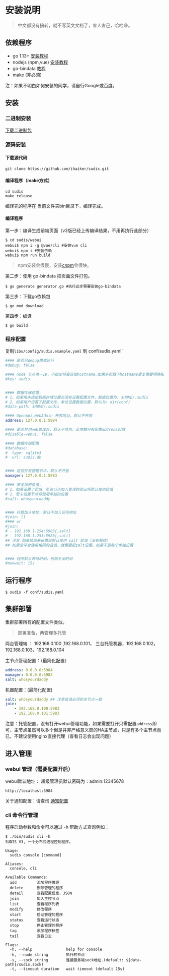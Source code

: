 # 安装说明

> 中文都没有搞转，就不写英文文档了，害人害己，哈哈😄。

## 依赖程序

- go 1.13+ [安装教程](https://www.runoob.com/go/go-environment.html)
- nodejs (npm,vue) [安装教程](https://www.runoob.com/nodejs/nodejs-install-setup.html)
- go-bindata [教程](https://github.com/shuLhan/go-bindata)
- make (非必须)

注：如果不明白如何安装的同学，请自行Google或百度。

## 安装

### 二进制安装

[下载二进制包](https://github.com/ihaiker/sudis/releases)

### 源码安装

#### 下载源代码

```shell script
git clone https://github.com/ihaiker/sudis.git
```

#### 编译程序（make方式）

```shell script
cd sudis
make release
```
编译完的程序在 当前文件夹bin目录下，编译完成。

#### 编译程序 

第一步：编译生成前端页面（v3版已经上传编译结果，不用再执行此部分）
```shell script
$ cd sudis/webui 
webui$ npm i -g @vue/cli #安装vue cli
webui$ npm i #安装依赖
webui$ npm run build
```
> npm安装会很慢，安装[cnpm](https://npm.taobao.org/)会很快。

第二步：使用 go-bindata 把页面文件打包。

```shell script
$ go generate generator.go #执行此步需要安装go-bindata
```

第三步：下载go依赖包
```shell script
$ go mod download
```

第四步：编译
```shell script
$ go build 
```

### 程序配置
复制`libs/config/sudis.example.yaml` 到 conf/sudis.yaml`
```yaml
#### 是否已debug模式运行
#debug: false

#### node 节点唯一ID，不指定将会获取hostname,如果多机器下hostname重复需要明确指定
#key: sudis


#### 数据存储位置，
# 1、如果用未指定数据存储位置也没有设置配置文件，数据位置为: $HOME/.sudis
# 2、如果用户设置了配置文件，单位设置数据位置，默认为: dir(conf)
#data-path: $HOME/.sudis

#### OpenApi,WebAdmin 开放地址，默认不开放
address: 127.0.0.1:5984

#### 是否禁用web管理台，默认不禁用，此参数只有配置address起效
#disable-webui: false

#### 数据存储配置
#database:
#  type: sqlite3
#  url: sudis.db


#### 是否开发管理节点，默认不开放
manager: 127.0.0.1:5983

#### 安全加密盐值，
# 1、如果设置了此值，所有节点加入管理的验证将默认使用此值
# 2、若未设置节点将使用单独的设置
#salt: whosyourdaddy


#### 托管加入地址，默认不加入任何地址
#join: []
#### or
#join:
# - 192.168.1.254:5983[,salt]
# - 192.168.1.253:5983[,salt]
## 注意 如果盐值未设置经默认使用 salt 盐值（没有报错）
## 如果全平台使用相同的盐值，就需要把salt设置。如果不是每个单独设置


#### 程序默认等待时间，例如关闭时间
#maxwait: 15s

```

## 运行程序

```she
$ sudis -f conf/sudis.yaml 
```



## 集群部署

集群部署所有的配置文件类似。

> 部署准备，两管理多托管

两台管理端 ： 192.168.0.100 ,192.168.0.101， 三台托管机器，192.168.0.102，192.168.0.103，192.168.0.104

主节点管理配置：（最简化配置）

```yaml
address: 0.0.0.0:5984
manager: 0.0.0.0:5983
salt: whosyourdaddy
```

机器配置：(最简化配置)

```yaml
salt: whosyourdaddy ## 注意盐值必须和主节点一致
join:
	- 192.168.0.100:5983
	- 192.168.0.101:5983
```

注意：托管配置，没有打开webui管理功能，如果需要打开只需配置`address`即可，主节点虽然可以多个但是并非严格意义商的HA主节点，只是有多个主节点而已，不建议使用nginx直接代理（查看日志会出现问题）



## 进入管理

### webui 管理（需要配置开启）

webui默认地址： 超级管理员默认密码为：admin:12345678

```
http://localhost:5984
```

关于通知配置：请查询 [通知配置](./NOTIFY.md)



### cli 命令行管理

程序启动参数和命令可以通过 -h 帮助方式查询例如：

```shell
$ ./bin/sudis cli -h
SUDIS V3, 一个分布式进程控制程序。

Usage:
  sudis console [command]

Aliases:
  console, cli

Available Commands:
  add         添加程序管理
  delete      删除管理的程序
  detail      查看配置信息，JSON
  join        加入主控节点
  list        查看程序列表
  modify      修改程序
  start       启动管理的程序
  status      查看运行状态
  stop        停止管理的程序
  tag         添加程序标签
  tail        查看日志

Flags:
  -h, --help               help for console
  -k, --node string        执行的节点
  -s, --sock string        连接服务端sock地址.(default: ${data-path}/sudis.sock)
  -t, --timeout duration   wait timeout (default 15s)
```

